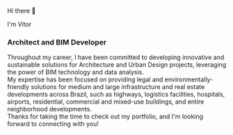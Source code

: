 Hi there 👋

I'm Vitor
### Architect and BIM Developer

Throughout my career, I have been committed to developing innovative and sustainable solutions for Architecture and Urban Design projects, leveraging the power of BIM technology and data analysis.<br>My expertise has been focused on providing legal and environmentally-friendly solutions for medium and large infrastructure and real estate developments across Brazil, such as highways, logistics facilities, hospitals, airports, residential, commercial and mixed-use buildings, and entire neighborhood developments.<br>Thanks for taking the time to check out my portfolio, and I'm looking forward to connecting with you!
